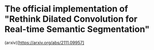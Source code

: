 # The official implementation of "Rethink Dilated Convolution for Real-time Semantic Segmentation"

(arxiv)[https://arxiv.org/abs/2111.09957]
